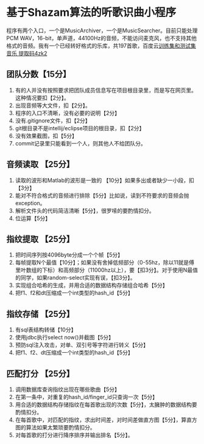 # 基于Shazam算法的听歌识曲小程序

程序有两个入口，一个是MusicArchiver，一个是MusicSearcher。目前只能处理PCM WAV，16-bit，单声道，44100Hz的音频，不能访问麦克风，也不支持其他格式的音频。我有一个已经转好格式的乐库，共197首歌，百度云[训练集和测试集音乐 提取码4zk2](http://pan.baidu.com/s/1qXYTDGo#list/path=%2F%E9%9F%B3%E4%B9%90%E5%BA%93)

## 团队分数【15分】
1. 有的人并没有按照要求把团队成员信息写在项目根目录里，而是写在网页里。这种情况要扣【2分】。
2. 出现音频等大文件，扣【2分】。
3. 程序的入口不清晰，没有必要的说明【2分】
4. 没有.gitignore文件，扣【2分】
5. git根目录不是intellij/eclipse项目的根目录，扣【2分】
6. 没有效果截图，扣【5分】
7. commit记录里只能看到一个人，则其他人不给团队分。

## 音频读取 【25分】
1. 读取的波形和Matlab的波形是一致的 【10分】如果多出或者缺少一小段，扣【3分】
2. 能对不符合格式的音频进行排除【5分】比如说，读到不符要求的音频会抛exception。
3. 解析文件头的代码简洁清晰【5分】，很罗嗦的要酌情扣分。
4. 位运算【5分】

## 指纹提取 【25分】
1. 把时间序列按4096byte分成一个个帧【5分】
2. 每帧提取N个最值【10分】；如果没有舍掉低频部分（0-55hz，除以11就是傅里叶数组的下标）和高频部分（11000hz以上），要【扣3分】。对于使用N最值的同学，如果random-select实现有误，【扣3分】。
3. 实现组合哈希的生成，并用合适的数据结构存储组合哈希【5分】
4. 把f1、f2和dt压缩成一个int类型的hash_id【5分】

## 指纹存储 【25分】
1. 有sql表结构转储【10分】
2. 使用jdbc执行select now()并截图【5分】
3. 预防sql注入攻击，对单、双引号等字符进行转义【5分】
4. 把f1、f2、dt压缩成一个int类型的hash_id【5分】

## 匹配打分 【25分】
1. 调用数据库查询指纹出现在哪些歌曲【5分】
2. 在第一条中，对重复的hash_id/finger_id只查询一次【5分】
3. 用合适的数据结构存储指纹在每首歌出现的次数【5分】，太臃肿的数据结构要酌情扣分。
4. 在每首歌中，对匹配的指纹，求出时间差，对时间差做直方图【5分】，算直方图的算法如果太繁琐要酌情扣分。
5. 对每首歌的打分进行降序排序并输出排名【5分】。
